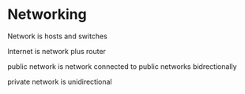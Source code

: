 # Networking

Network is hosts and switches

Internet is network plus router

public network is network connected to public networks bidrectionally

private network is unidirectional

